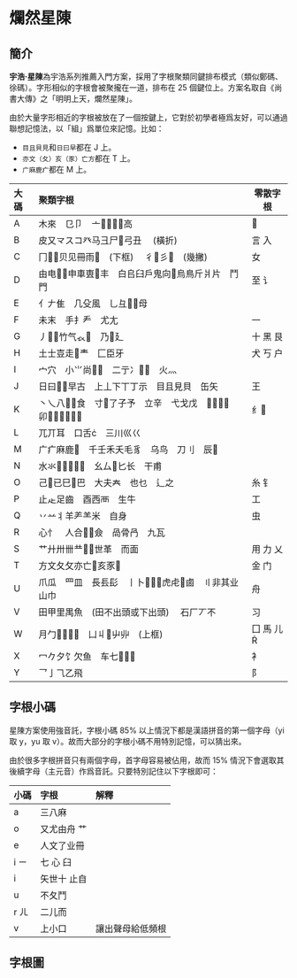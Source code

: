 # 爛然星陳

## 簡介

**宇浩·星陳**為宇浩系列推薦入門方案，採用了字根聚類同鍵排布模式（類似鄭碼、徐碼）。字形相似的字根會被聚攏在一道，排布在 25 個鍵位上。方案名取自《尚書大傳》之「明明上天，爛然星陳」。

由於大量字形相近的字根被放在了一個按鍵上，它對於初學者極爲友好，可以通過聯想記憶法，以「組」爲單位來記憶。比如：

- `目且貝見`和`日曰早`都在 J 上。
- `亦文（夂）亥（豕）亡方`都在 T 上。
- `广麻鹿疒`都在 M 上。

<!-- do not translate -->
<div class="zigen-font">

| 大碼 | 聚類字根                                            | 零散字根  |
| :--- | :-------------------------------------------------- | --------- |
| A    | 木來　㔾卩　亠高                                |          |
| B    | 皮又龴スコ癶马彐尸弓丑 　(橫折)                    | 言 入     |
| C    | 冂贝见冊雨　(下框) 　彳彡　(幾撇)              | 女        |
| D    | 由电申車叀丰　白𠂤臼戶鬼向烏鳥斤爿片　鬥門       | 至 讠     |
| E    | 亻𠂇隹　几殳風　乚彑母                             |           |
| F    | 未末　手扌龵　尤尢                                  | 一        |
| G    | 丿竹气𧘇　乃廴                                   | 十 黑 艮  |
| H    | 土士壴走龶　匚臣牙                                 | 犬 丂 户  |
| I    | 宀穴　小⺌尚　二亍冫　火灬                       |           |
| J    | 日曰𫩏早古　上丄下丅丁示　目且見貝　缶矢            | 王        |
| K    | 丶乀八食　寸了子予　立辛　弋戈戊　　卯 | 纟       |
| L    | 兀丌耳　口舌　三川巛巜                             |           |
| M    | 广疒麻鹿　千壬禾夭毛豸　乌鸟　刀刂　辰            |           |
| N    | 水氺　幺厶匕长　干甫                          |           |
| O    | 己已巳巴　大夫𡗗　也乜　辶之                       | 糸 钅     |
| P    | 止龰足齒　酉西襾　生牛                              | 工        |
| Q    | 丷䒑丬羊⺶⺷米　自身                                  | 虫        |
| R    | 心忄　人合僉　咼骨冎　九瓦                        |           |
| S    | 艹廾卅卌龷世革　而面                              | 用 力 乂  |
| T    | 方文夂攵亦亡亥豕                                  | 金 门     |
| U    | 爪瓜　罒皿　長镸髟　丨卜虎虍鹵　〢非其业　山巾  | 舟        |
| V    | 田甲里禺魚　(田不出頭或下出頭) 　石厂丆不           | 习        |
| W    | 月勹　凵丩屮丱　(上框)                         | 囗 馬 儿 |
| X    | 冖𠂊夕饣欠鱼　车七                                | 衤        |
| Y    | 乛亅⺄乙飛                                           | 阝        |

</div>
<!-- do not translate -->

## 字根小碼

星陳方案使用強音託，字根小碼 85% 以上情況下都是漢語拼音的第一個字母（yi 取 y，yu 取 v）。故而大部分的字根小碼不用特別記憶，可以猜出來。

由於很多字根拼音只有兩個字母，首字母容易被佔用，故而 15% 情況下會選取其後續字母（主元音）作爲音託。只要特別記住以下字根即可：

<!-- do not translate -->
| 小碼 | 字根        | 解釋             |
| :--- | :---------- | :--------------- |
| a    | 三八麻      |                  |
| o    | 又尤由舟 艹 |                  |
| e    | 人文了业冊  |                  |
| i ㄧ | 七 心 臼    |                  |
| i    | 矢世十 止自 |                  |
| u    | 不夂鬥      |                  |
| r ㄦ | 二儿而      |                  |
| v    | 上小口      | 讓出聲母給低頻根 |
<!-- do not translate -->

## 字根圖

<script setup>
import ZigenMap from "@/zigen/ZigenMap.vue"
</script>
<ZigenMap :default-scheme="'star'" column-min-width="1.5rem" />
